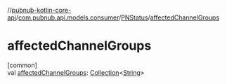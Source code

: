 //[pubnub-kotlin-core-api](../../../index.md)/[com.pubnub.api.models.consumer](../index.md)/[PNStatus](index.md)/[affectedChannelGroups](affected-channel-groups.md)

# affectedChannelGroups

[common]\
val [affectedChannelGroups](affected-channel-groups.md): [Collection](https://kotlinlang.org/api/latest/jvm/stdlib/kotlin.collections/-collection/index.html)&lt;[String](https://kotlinlang.org/api/latest/jvm/stdlib/kotlin/-string/index.html)&gt;
